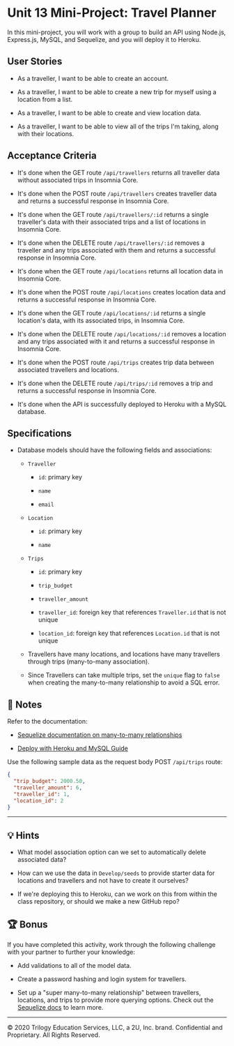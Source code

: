 # Unit 13 Mini-Project: Travel Planner

In this mini-project, you will work with a group to build an API using Node.js, Express.js, MySQL, and Sequelize, and you will deploy it to Heroku.

## User Stories

* As a traveller, I want to be able to create an account.

* As a traveller, I want to be able to create a new trip for myself using a location from a list.

* As a traveller, I want to be able to create and view location data.

* As a traveller, I want to be able to view all of the trips I'm taking, along with their locations.

## Acceptance Criteria

* It's done when the GET route `/api/travellers` returns all traveller data without associated trips in Insomnia Core.

* It's done when the POST route `/api/travellers` creates traveller data and returns a successful response in Insomnia Core.

* It's done when the GET route `/api/travellers/:id` returns a single traveller's data with their associated trips and a list of locations in Insomnia Core. 

* It's done when the DELETE route `/api/travellers/:id` removes a traveller and any trips associated with them and returns a successful response in Insomnia Core.

* It's done when the GET route `/api/locations` returns all location data in Insomnia Core.

* It's done when the POST route `/api/locations` creates location data and returns a successful response in Insomnia Core.

* It's done when the GET route `/api/locations/:id` returns a single location's data, with its associated trips, in Insomnia Core. 

* It's done when the DELETE route `/api/locations/:id` removes a location and any trips associated with it and returns a successful response in Insomnia Core.

* It's done when the POST route `/api/trips` creates trip data between associated travellers and locations.

* It's done when the DELETE route `/api/trips/:id` removes a trip and returns a successful response in Insomnia Core.

* It's done when the API is successfully deployed to Heroku with a MySQL database.

## Specifications 

* Database models should have the following fields and associations:

  * `Traveller`

    * `id`: primary key

    * `name`
      
    * `email`

  * `Location`

    * `id`: primary key
    
    * `name`

  * `Trips`
      
    * `id`: primary key

    * `trip_budget` 
      
    * `traveller_amount`
      
    * `traveller_id`: foreign key that references `Traveller.id` that is not unique
      
    * `location_id`: foreign key that references `Location.id` that is not unique

  * Travellers have many locations, and locations have many travellers through trips (many-to-many association).

  * Since Travellers can take multiple trips, set the `unique` flag to `false` when creating the many-to-many relationship to avoid a SQL error.

## 📝 Notes

Refer to the documentation: 

* [Sequelize documentation on many-to-many relationships](https://sequelize.org/master/manual/assocs.html#many-to-many-relationships)

* [Deploy with Heroku and MySQL Guide](https://coding-boot-camp.github.io/full-stack/heroku/deploy-with-heroku-and-mysql)

Use the following sample data as the request body POST `/api/trips` route:

  ```json
  {
    "trip_budget": 2000.50,
    "traveller_amount": 6,
    "traveller_id": 1,
    "location_id": 2
  }
  ```

---

## 💡 Hints

* What model association option can we set to automatically delete associated data? 

* How can we use the data in `Develop/seeds` to provide starter data for locations and travellers and not have to create it ourselves? 

* If we're deploying this to Heroku, can we work on this from within the class repository, or should we make a new GitHub repo?

## 🏆 Bonus

If you have completed this activity, work through the following challenge with your partner to further your knowledge:

* Add validations to all of the model data.

* Create a password hashing and login system for travellers.

* Set up a "super many-to-many relationship" between travellers, locations, and trips to provide more querying options. Check out the [Sequelize docs](https://sequelize.org/master/manual/advanced-many-to-many.html) to learn more.

---

© 2020 Trilogy Education Services, LLC, a 2U, Inc. brand. Confidential and Proprietary. All Rights Reserved.